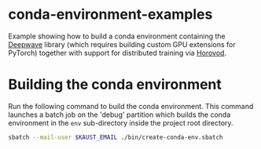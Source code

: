 # conda-environment-examples

Example showing how to build a conda environment containing the [Deepwave](https://github.com/ar4/deepwave) library (which requires building custom GPU extensions for PyTorch) together with support for distributed training via [Horovod](https://github.com/horovod/horovod).

# Building the conda environment

Run the following command to build the conda environment. This command launches a batch job on the 'debug' partition which builds the conda environment in the `env` sub-directory inside the project root directory.

```bash
sbatch --mail-user $KAUST_EMAIL ./bin/create-conda-env.sbatch
```


